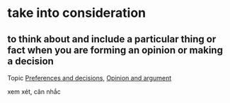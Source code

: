 # take into consideration 

## to think about and include a particular thing or fact when you are forming an opinion or making a decision

Topic [Preferences and decisions](../vocabulary/topics/preferences-and-decisions.md#preferences--decisions), [Opinion and argument](../vocabulary/topics/opinion-and-argument.md#opinion--argument)

xem xét, cân nhắc